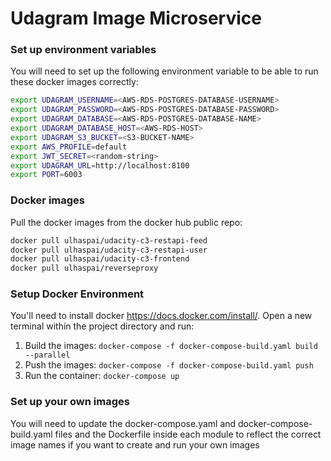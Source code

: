 # Udagram Image Microservice

### Set up environment variables

You will need to set up the following environment variable to be able to run these docker images correctly:

```bash
export UDAGRAM_USERNAME=<AWS-RDS-POSTGRES-DATABASE-USERNAME>
export UDAGRAM_PASSWORD=<AWS-RDS-POSTGRES-DATABASE-PASSWORD>
export UDAGRAM_DATABASE=<AWS-RDS-POSTGRES-DATABASE-NAME>
export UDAGRAM_DATABASE_HOST=<AWS-RDS-HOST>
export UDAGRAM_S3_BUCKET=<S3-BUCKET-NAME>
export AWS_PROFILE=default
export JWT_SECRET=<random-string>
export UDAGRAM_URL=http://localhost:8100
export PORT=6003
```
### Docker images
Pull the docker images from the docker hub public repo:

```bash
docker pull ulhaspai/udacity-c3-restapi-feed
docker pull ulhaspai/udacity-c3-restapi-user
docker pull ulhaspai/udacity-c3-frontend
docker pull ulhaspai/reverseproxy
```

### Setup Docker Environment
You'll need to install docker https://docs.docker.com/install/. Open a new terminal within the project directory and run:

1. Build the images: `docker-compose -f docker-compose-build.yaml build --parallel`
2. Push the images: `docker-compose -f docker-compose-build.yaml push`
3. Run the container: `docker-compose up`


### Set up your own images

You will need to update the docker-compose.yaml and docker-compose-build.yaml files and the Dockerfile inside each module to reflect the correct image names if you want to create and run your own images
